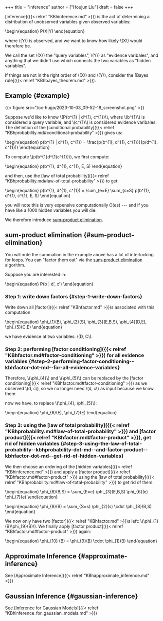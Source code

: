 +++
title = "inference"
author = ["Houjun Liu"]
draft = false
+++

[inference]({{< relref "KBhinference.md" >}}) is the act of determining a distribution of unobserved variables given observed variables:

\begin{equation}
P(X|Y)
\end{equation}

where \\(Y\\) is observed, and we want to know how likely \\(X\\) would therefore be.

We call the set \\(X\\) the "query variables", \\(Y\\) as "evidence varibales", and anything that we didn't use which connects the two variables as "hidden variables".

If things are not in the right order of \\(X\\) and \\(Y\\), consider the [Bayes rule]({{< relref "KBhbayes_theorem.md" >}}).


## Example {#example}

{{< figure src="/ox-hugo/2023-10-03_09-52-18_screenshot.png" >}}

Suppose we'd like to know \\(P(b^{1} | d^{1}, c^{1})\\), where \\(b^{1}\\) is considered a query variable, and \\(c^{1}\\) is considered evidence varibales. The definition of the [conditional probability]({{< relref "KBhprobability.md#conditional-probability" >}}) gives us:

\begin{equation}
p(b^{1} | d^{1}, c^{1}) = \frac{p(b^{1}, d^{1}, c^{1})}{p(d^{1}, c^{1})}
\end{equation}

To compute \\(p(b^{1}d^{1}c^{1})\\), we first compute:

\begin{equation}
p(b^{1}, d^{1}, c^{1}, E, S)
\end{equation}

and then, use the [law of total probability]({{< relref "KBhprobability.md#law-of-total-probability" >}}) to get:

\begin{equation}
p(b^{1}, d^{1}, c^{1}) = \sum\_{e=E} \sum\_{s=S} p(b^{1}, d^{1}, c^{1}, E, S)
\end{equation}

you will note this is very expensive computationally O(es) --- and if you have like a 1000 hidden variables you will die.

We therefore introduce [sum-product elimination](#sum-product-elimination).


## sum-product elimination {#sum-product-elimination}

You will note the summation in the example above has a lot of interlocking for loops. You can "factor them out" via the [sum-product elimination](#sum-product-elimination) algorithm.

Suppose you are interested in:

\begin{equation}
P(b | d', c')
\end{equation}


### Step 1: write down factors {#step-1-write-down-factors}

Write down all [factor]({{< relref "KBhfactor.md" >}})s associated with this computation:

\begin{equation}
\phi\_{1}(B), \phi\_{2}(S), \phi\_{3}(E,B,S), \phi\_{4}(D,E), \phi\_{5}(C,E)
\end{equation}

we have evidence at two variables: \\(D, C\\).


### Step 2: performing [factor conditioning]({{< relref "KBhfactor.md#factor-conditioning" >}}) for all evidence variables {#step-2-performing-factor-conditioning--kbhfactor-dot-md--for-all-evidence-variables}

Therefore, \\(\phi\_{4}\\) and \\(\phi\_{5}\\) can be replaced by the [factor conditioning]({{< relref "KBhfactor.md#factor-conditioning" >}}) as we observed \\(d, c\\), so we no longer need \\(d, c\\) as input because we know them:

now we have, to replace \\(\phi\_{4}, \phi\_{5}\\):

\begin{equation}
\phi\_{6}(E), \phi\_{7}(E)
\end{equation}


### Step 3: using the [law of total probability]({{< relref "KBhprobability.md#law-of-total-probability" >}}) and [factor product]({{< relref "KBhfactor.md#factor-product" >}}), get rid of hidden variables {#step-3-using-the-law-of-total-probability--kbhprobability-dot-md--and-factor-product--kbhfactor-dot-md--get-rid-of-hidden-variables}

We then choose an ordering of the [hidden variables]({{< relref "KBhinference.md" >}}) and apply a [factor product]({{< relref "KBhfactor.md#factor-product" >}}) using the [law of total probability]({{< relref "KBhprobability.md#law-of-total-probability" >}}) to get rid of them:

\begin{equation}
\phi\_{8}(B,S) = \sum\_{E=e} \phi\_{3}(E,B,S) \phi\_{6}(e) \phi\_{7}(e)
\end{equation}

\begin{equation}
\phi\_{9}(B) = \sum\_{S=s} \phi\_{2}(s) \cdot  \phi\_{8}(B,S)
\end{equation}

We now only have two [factor]({{< relref "KBhfactor.md" >}})s left: \\(\phi\_{1}(B)\phi\_{9}(B)\\). We finally apply [factor product]({{< relref "KBhfactor.md#factor-product" >}}) again:

\begin{equation}
\phi\_{10} (B) = \phi\_{9}(B) \cdot \phi\_{1}(B)
\end{equation}


## Approximate Inference {#approximate-inference}

See [Approximate Inference]({{< relref "KBhapproximate_inference.md" >}})


## Gaussian Inference {#gaussian-inference}

See [Inference for Gaussian Models]({{< relref "KBhinference_for_gaussian_models.md" >}})
